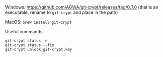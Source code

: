 Windows:
https://github.com/AGWA/git-crypt/releases/tag/0.7.0
(that is an executable, rename to `git-crypt` and place in the path)

MacOS:
`brew install git-crypt`

Useful commands:
```shell
git-crypt status -e
git-crypt status --fix
git-crypt unlock git-crypt.key
```